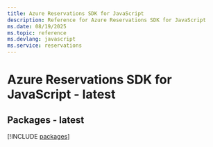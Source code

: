 ```yaml
---
title: Azure Reservations SDK for JavaScript
description: Reference for Azure Reservations SDK for JavaScript
ms.date: 08/19/2025
ms.topic: reference
ms.devlang: javascript
ms.service: reservations
---
```

# Azure Reservations SDK for JavaScript - latest
## Packages - latest
[!INCLUDE [packages](reservations-index.md)]